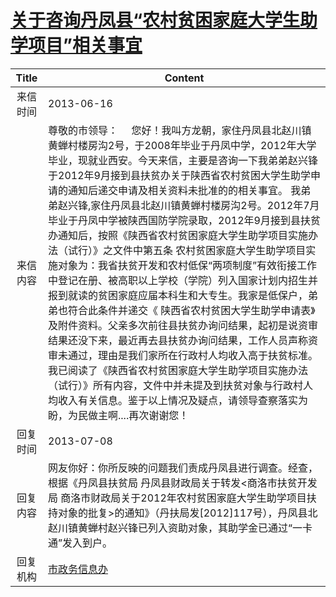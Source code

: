 # <a href="http://www.shangluo.gov.cn/zmhd/ldxxxx.jsp?urltype=leadermail.LeaderMailContentUrl&wbtreeid=1112&leadermailid=1874">关于咨询丹凤县“农村贫困家庭大学生助学项目”相关事宜</a>
|Title|Content|
|:---:|---|
|来信时间|2013-06-16|
|来信内容|尊敬的市领导：     您好！我叫方龙朝，家住丹凤县北赵川镇黄蝉村楼房沟2号，于2008年毕业于丹凤中学，2012年大学毕业，现就业西安。今天来信，主要是咨询一下我弟弟赵兴锋于2012年9月接到县扶贫办关于陕西省农村贫困大学生助学申请的通知后递交申请及相关资料未批准的的相关事宜。 我弟弟赵兴锋,家住丹凤县北赵川镇黄蝉村楼房沟2号。2012年7月毕业于丹凤中学被陕西国防学院录取，2012年9月接到县扶贫办通知后，按照《陕西省农村贫困家庭大学生助学项目实施办法（试行）》之文件中第五条 农村贫困家庭大学生助学项目实施对象为：我省扶贫开发和农村低保“两项制度”有效衔接工作中登记在册、被高职以上学校（学院）列入国家计划内招生并报到就读的贫困家庭应届本科生和大专生。我家是低保户，弟弟也符合此条件并递交《 陕西省农村贫困大学生助学申请表》及附件资料。父亲多次前往县扶贫办询问结果，起初是说资审结果还没下来，最近再去县扶贫办询问结果，工作人员声称资审未通过，理由是我们家所在行政村人均收入高于扶贫标准。我已阅读了《陕西省农村贫困家庭大学生助学项目实施办法（试行）》所有内容，文件中并未提及到扶贫对象与行政村人均收入有关信息。鉴于以上情况及疑点，请领导查察落实为盼，为民做主啊....再次谢谢您！|
|回复时间|2013-07-08|
|回复内容|网友你好：你所反映的问题我们责成丹凤县进行调查。经查，根据《丹凤县扶贫局 丹凤县财政局关于转发<商洛市扶贫开发局 商洛市财政局关于2012年农村贫困家庭大学生助学项目扶持对象的批复>的通知》（丹扶局发[2012]117号），丹凤县北赵川镇黄蝉村赵兴锋已列入资助对象，其助学金已通过“一卡通”发入到户。|
|回复机构|<a href="../../categories/agencies/市政务信息办.md">市政务信息办</a>|
